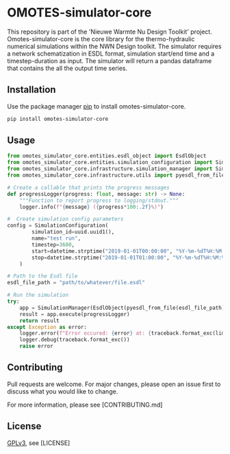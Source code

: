 # OMOTES-simulator-core

This repository is part of the 'Nieuwe Warmte Nu Design Toolkit' project. Omotes-simulator-core is the core library for the thermo-hydraulic numerical simulations within the NWN Design toolkit. The simulator requires a network schematization in ESDL format, simulation start/end time and a timestep-duration as input. The simulator will return a pandas dataframe that contains the all the output time series.

## Installation

Use the package manager [pip](https://pip.pypa.io/en/stable/) to install omotes-simulator-core.

```bash
pip install omotes-simulator-core
```

## Usage

```python
from omotes_simulator_core.entities.esdl_object import EsdlObject
from omotes_simulator_core.entities.simulation_configuration import SimulationConfiguration
from omotes_simulator_core.infrastructure.simulation_manager import SimulationManager
from omotes_simulator_core.infrastructure.utils import pyesdl_from_file

# Create a callable that prints the progress messages
def progressLogger(progress: float, message: str) -> None:
    """Function to report progress to logging/stdout."""
    logger.info(f"{message} ({progress*100:.2f}%)")

#  Create simulation config parameters
config = SimulationConfiguration(
        simulation_id=uuid.uuid1(),
        name="test run",
        timestep=3600,
        start=datetime.strptime("2019-01-01T00:00:00", "%Y-%m-%dT%H:%M:%S"),
        stop=datetime.strptime("2019-01-01T01:00:00", "%Y-%m-%dT%H:%M:%S"),
    )

# Path to the Esdl file
esdl_file_path = "path/to/whatever/file.esdl"

# Run the simulation
try:
    app = SimulationManager(EsdlObject(pyesdl_from_file(esdl_file_path)), config)
    result = app.execute(progressLogger)
    return result
except Exception as error:
    logger.error(f"Error occured: {error} at: {traceback.format_exc(limit=-1)}")
    logger.debug(traceback.format_exc())
    raise error
```

## Contributing

Pull requests are welcome. For major changes, please open an issue first
to discuss what you would like to change.

For more information, please see [CONTRIBUTING.md]

## License

[GPLv3](https://choosealicense.com/licenses/gpl-3.0/), see [LICENSE]
